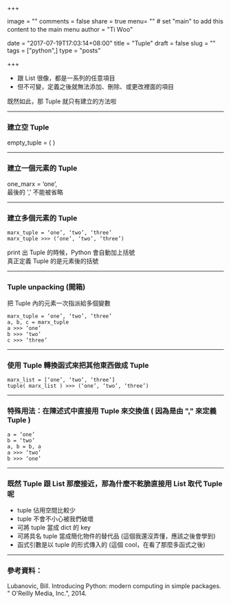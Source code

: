 +++

image = ""
comments = false
share = true
menu= ""		# set "main" to add this content to the main menu
author = "Ti Ｗoo"

date =  "2017-07-19T17:03:14+08:00"
title =  "Tuple"
draft =  false
slug =  ""
tags = ["python",]
type = "posts"

+++


* 跟 List 很像，都是一系列的任意項目
* 但不可變，定義之後就無法添加、刪除、或更改裡面的項目 

既然如此，那 Tuple 就只有建立的方法啦

<!--more-->

---

### 建立空 Tuple
empty_tuple = ( )  

---

### 建立一個元素的 Tuple
one_marx = ‘one’,   
最後的 ',' 不能被省略  

---

### 建立多個元素的 Tuple
```
marx_tuple = ‘one’, ‘two’, ‘three’
marx_tuple >>> (‘one’, ‘two’, ‘three’)
```
print 出 Tuple 的時候，Python 會自動加上括號  
真正定義 Tuple 的是元素後的括號  

---

### Tuple unpacking (開箱)
把 Tuple 內的元素一次指派給多個變數  
```
marx_tuple = ‘one’, ‘two’, ‘three’
a, b, c = marx_tuple
a >>> ‘one’
b >>> ‘two’
c >>> ‘three’
```

---

### 使用 Tuple 轉換函式來把其他東西做成 Tuple
```
marx_list = [‘one’, ‘two’, ‘three’]
tuple( marx_list ) >>> (‘one’, ‘two’, ‘three’)
```

---

### 特殊用法：在陳述式中直接用 Tuple 來交換值 ( 因為是由 "," 來定義 Tuple )
```
a = ‘one’
b = ‘two’
a, b = b, a
a >>> ‘two’
b >>> ‘one’
```

---

### 既然 Tuple 跟 List 那麼接近，那為什麼不乾脆直接用 List 取代 Tuple 呢

* tuple 佔用空間比較少  
* tuple 不會不小心被我們破壞  
* 可將 tuple 當成 dict 的 key  
* 可將具名 tuple 當成簡化物件的替代品 (這個我還沒弄懂，應該之後會學到)  
* 函式引數是以 tuple 的形式傳入的 (這個 cool，在看了那麼多函式之後)  

---

### 參考資料：
Lubanovic, Bill. Introducing Python: modern computing in simple packages. " O'Reilly Media, Inc.", 2014.


